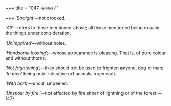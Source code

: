 +++
title = "047 ऋजवस् ते"

+++
‘*Straight*’—not crooked.

‘*All*’—refers to those mentioned above; all those mentioned being
equally the things under consideration.

‘*Unimpaired*’—without holes.

‘*Handsome looking*’;—whose appearance is pleasing. That is, of pure
colour and without thorns.

‘*Not frightening*’;—they should not be used to frighten anyone, dog or
man; ‘*to men*’ being only indicative (of animals in general).

‘*With bark*’—uncut, unpeeled.

‘*Unspoilt by fire*,’—not affected by fire either of lightning or of the
forest.—(47)


